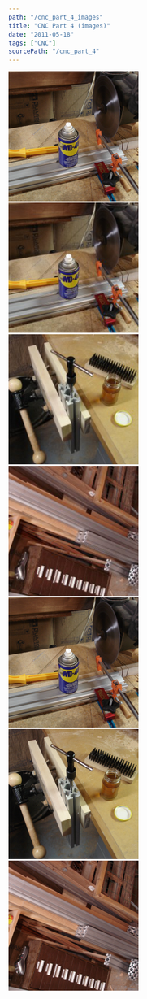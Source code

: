 ```yaml
---
path: "/cnc_part_4_images"
title: "CNC Part 4 (images)"
date: "2011-05-18"
tags: ["CNC"]
sourcePath: "/cnc_part_4"
---
```


 ![dsc04081.jpeg_hexagon.jpeg](dsc04081.jpeg_hexagon.jpeg) ![dsc04081-300x225.jpg_hexagon.jpeg](dsc04081-300x225.jpg_hexagon.jpeg) ![dsc04080-300x225.jpg_hexagon.jpeg](dsc04080-300x225.jpg_hexagon.jpeg) ![dsc04082-300x225.jpg_hexagon.jpeg](dsc04082-300x225.jpg_hexagon.jpeg) ![dsc04081.jpg_hexagon.jpeg](dsc04081.jpg_hexagon.jpeg) ![dsc04080.jpg_hexagon.jpeg](dsc04080.jpg_hexagon.jpeg) ![dsc04082.jpg_hexagon.jpeg](dsc04082.jpg_hexagon.jpeg)